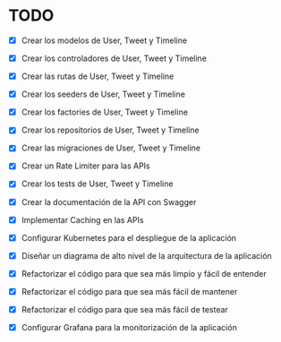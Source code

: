 # TODO

- [X] Crear los modelos de User, Tweet y Timeline
- [X] Crear los controladores de User, Tweet y Timeline
- [X] Crear las rutas de User, Tweet y Timeline
- [X] Crear los seeders de User, Tweet y Timeline
- [X] Crear los factories de User, Tweet y Timeline
- [X] Crear los repositorios de User, Tweet y Timeline
- [X] Crear las migraciones de User, Tweet y Timeline

- [X] Crear un Rate Limiter para las APIs
- [X] Crear los tests de User, Tweet y Timeline
- [X] Crear la documentación de la API con Swagger
- [X] Implementar Caching en las APIs
- [X] Configurar Kubernetes para el despliegue de la aplicación
- [X] Diseñar un diagrama de alto nivel de la arquitectura de la aplicación

- [X] Refactorizar el código para que sea más limpio y fácil de entender
- [X] Refactorizar el código para que sea más fácil de mantener
- [X] Refactorizar el código para que sea más fácil de testear

- [X] Configurar Grafana para la monitorización de la aplicación

